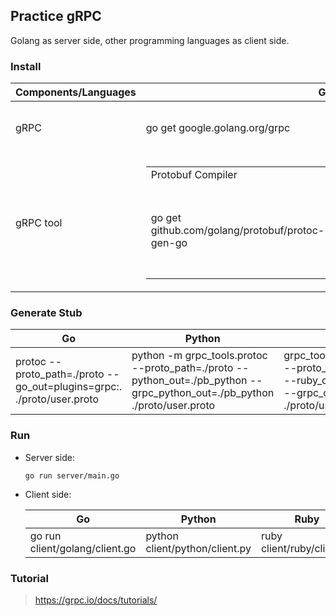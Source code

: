 Practice gRPC
---

Golang as server side, other programming languages as client side.

### Install

Components/Languages | Go | Python | Ruby 
--- | --- | --- | ---
gRPC | go get google.golang.org/grpc | python -m pip install grpcio | gem install grpc
gRPC tool | <table><tr><td>Protobuf Compiler</td><td> Protobuf Compiler Plugin</td></tr><tr><td>go get github.com/golang/protobuf/protoc-gen-go</td><td><table><td>mac</td><td>centos</td><td>ubantu</td></tr><tr><td>brew install protobuf</td><td>yum install -y protobuf-compiler</td><td>apt install -y protobuf-compiler</td></table></td></tr></table> | python -m pip install grpcio-tools | gem install grpc-tools

### Generate Stub

Go | Python | Ruby
--- | --- | ---
protoc --proto_path=./proto --go_out=plugins=grpc:. ./proto/user.proto | python -m grpc_tools.protoc --proto_path=./proto --python_out=./pb_python --grpc_python_out=./pb_python ./proto/user.proto | grpc_tools_ruby_protoc --proto_path=./proto --ruby_out=./pb_ruby --grpc_out=./pb_ruby ./proto/user.proto

### Run

- Server side:

  `go run server/main.go`

- Client side:

  Go | Python | Ruby
  --- | --- | ---
  go run client/golang/client.go | python client/python/client.py | ruby client/ruby/client.rb

### Tutorial

> https://grpc.io/docs/tutorials/
